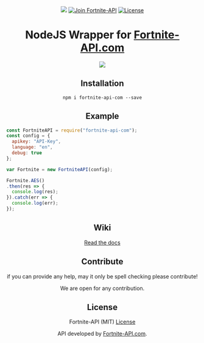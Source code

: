 <div align="center">
<a href="https://npmjs.com/package/fortnite-api-com"><img src="https://img.shields.io/npm/v/fortnite-api-com.svg?style=flat-square"/></a>
<a href="https://discord.gg/AqzEcMm" target="_blank"><img src="https://img.shields.io/badge/dynamic/json.svg?style=flat-square&label=Join%20Fortnite-API&colorB=7289DA&url=https://discordapp.com/api/servers/445203868624748555/embed.json&query=$.members.length&suffix=%20Members%20online&logo=discord" alt="Join Fortnite-API"></a>
<a href="https://github.com/Fortnite-API/nodejs-wrapper/blob/master/LICENSE" target="_blank"><img src="https://img.shields.io/github/license/Fortnite-API/nodejs-wrapper.svg?style=flat-square" alt="License"/></a>

# NodeJS Wrapper for [Fortnite-API.com](https://fortnite-api.com)
<img src="https://i.imgur.com/38Vs4w5.png" style="max-width:100%;">

## Installation
`
npm i fortnite-api-com --save
`

## Example

</div>

```javascript
const FortniteAPI = require("fortnite-api-com");
const config = {
  apikey: "API-Key",
  language: "en",
  debug: true
};

var Fortnite = new FortniteAPI(config);

Fortnite.AES()
.then(res => {
  console.log(res);
}).catch(err => {
  console.log(err);
});
```
<div align="center">
  
## Wiki

<a href="https://github.com/Fortnite-API/nodejs-wrapper/wiki">Read the docs</a>

## Contribute

if you can provide any help, may it only be spell checking please contribute!

We are open for any contribution.

## License

Fortnite-API (MIT) [License](https://github.com/Fortnite-API/nodejs-wrapper/blob/master/LICENSE "MIT License")

API developed by [Fortnite-API.com](https://fortnite-api.com/about).
</div>